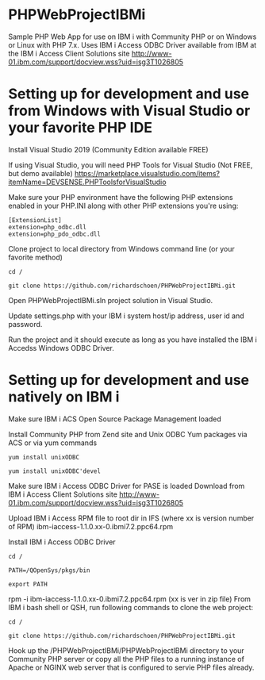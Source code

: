 # PHPWebProjectIBMi
Sample PHP Web App for use on IBM i with Community PHP or on Windows or Linux with PHP 7.x. Uses IBM i Access ODBC Driver available from IBM at the IBM i Access Client Solutions site http://www-01.ibm.com/support/docview.wss?uid=isg3T1026805

# Setting up for development and use from Windows with Visual Studio or your favorite PHP IDE
Install Visual Studio 2019 (Community Edition available FREE)

If using Visual Studio, you will need PHP Tools for Visual Studio (Not FREE, but demo available)
https://marketplace.visualstudio.com/items?itemName=DEVSENSE.PHPToolsforVisualStudio

Make sure your PHP environment have the following PHP extensions enabled in your PHP.INI along with other PHP extensions you're using:
```
[ExtensionList]
extension=php_odbc.dll
extension=php_pdo_odbc.dll
```
Clone project to local directory from Windows command line (or your favorite method)
```
cd /

git clone https://github.com/richardschoen/PHPWebProjectIBMi.git
```
Open PHPWebProjectIBMi.sln project solution in Visual Studio.

Update settings.php with your IBM i system host/ip address, user id and password. 

Run the project and it should execute as long as you have installed the IBM i Accedss Windows ODBC Driver.

# Setting up for development and use natively on IBM i
Make sure IBM i ACS Open Source Package Management loaded

Install Community PHP from Zend site and Unix ODBC Yum packages via ACS or via yum commands
```
yum install unixODBC

yum install unixODBC'devel
```
Make sure IBM i Access ODBC Driver for PASE is loaded Download from IBM i Access Client Solutions site http://www-01.ibm.com/support/docview.wss?uid=isg3T1026805

Upload IBM i Access RPM file to root dir in IFS (where xx is version number of RPM) ibm-iaccess-1.1.0.xx-0.ibmi7.2.ppc64.rpm

Install IBM i Access ODBC Driver
```
cd /

PATH=/QOpenSys/pkgs/bin  

export PATH
```
rpm -i ibm-iaccess-1.1.0.xx-0.ibmi7.2.ppc64.rpm  (xx is ver in zip file)
From IBM i bash shell or QSH, run following commands to clone the web project:
```
cd /

git clone https://github.com/richardschoen/PHPWebProjectIBMi.git
```

Hook up the /PHPWebProjectIBMi/PHPWebProjectIBMi directory to your Community PHP server or copy all the PHP files to a running instance of Apache or NGINX web server that is configured to servie PHP files already.

